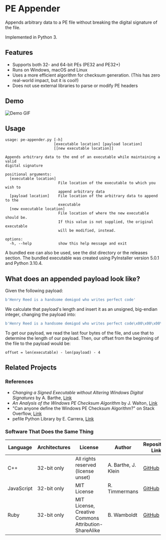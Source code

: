 # PE Appender

Appends arbitrary data to a PE file without breaking the digital signature of the file. 

Implemented in Python 3.

## Features
* Supports both 32- and 64-bit PEs (PE32 and PE32+)
* Runs on Windows, macOS and Linux
* Uses a more efficient algorithm for checksum generation. (This has zero real-world impact, but it is cool!)
* Does not use external libraries to parse or modify PE headers

## Demo

![Demo GIF](pe_appender_demo.gif)

## Usage

```commandline
usage: pe-appender.py [-h]
                      [executable location] [payload location]
                      [[new executable location]]

Appends arbitrary data to the end of an executable while maintaining a valid
digital signature

positional arguments:
  [executable location]
                        File location of the executable to which you wish to
                        append arbitrary data
  [payload location]    File location of the arbitrary data to append to the
                        executable
  [new executable location]
                        File location of where the new executable should be.
                        If this value is not supplied, the original executable
                        will be modified, instead.

options:
  -h, --help            show this help message and exit
```

A bundled exe can also be used, see the dist directory or the releases section. The bundled executable was created using
PyInstaller version 5.0.1 and Python 3.10.4.

## What does an appended payload look like?

Given the following payload:
```python
b'Henry Reed is a handsome demigod who writes perfect code'
```

We calculate that payload's length and insert it as an unsigned, big-endian integer, changing the payload into:

```python
b'Henry Reed is a handsome demigod who writes perfect code\x00\x00\x00\x38'
```

To get our payload, we read the last four bytes of the file, and use that to determine the length of our payload. Then, 
our offset from the beginning of the file to the payload would be:

```
offset = len(executable) - len(payload) - 4
```

## Related Projects

### References

* _Changing a Signed Executable without Altering Windows Digital Signatures_ by A. Barthe,
[Link](https://blog.barthe.ph/2009/02/22/change-signed-executable/)
* _An Analysis of the Windows PE Checksum Algorithm_ by J. Walton,
[Link](https://www.codeproject.com/Articles/19326/An-Analysis-of-the-Windows-PE-Checksum-Algorithm)
* "Can anyone define the Windows PE Checksum Algorithm?" on Stack Overflow, 
[Link](https://stackoverflow.com/questions/6429779/can-anyone-define-the-windows-pe-checksum-algorithm/10584253#10584253)
* pefile Python Library by E. Carrera, [Link](https://github.com/erocarrera/pefile)

### Software That Does the Same Thing

| Language   | Architectures | License                                              | Author              | Repository Link                                                                                |
|------------|---------------|------------------------------------------------------|---------------------|------------------------------------------------------------------------------------------------|
| C++        | 32-bit only   | All rights reserved (license unset)                  | A. Barthe, J. Klein | [GitHub](https://github.com/jason-klein/signed-nsis-exe-append-payload)                        |
| JavaScript | 32-bit only   | MIT License                                          | R. Timmermans       | [GitHub](https://github.com/rolftimmermans/node-exe-append)                                    | 
| Ruby       | 32-bit only   | MIT License, Creative Commons Attribution-ShareAlike | B. Wamboldt         | [GitHub](https://github.com/brandonwamboldt/ruby-exe-appender/blob/master/lib/exe_appender.rb) |